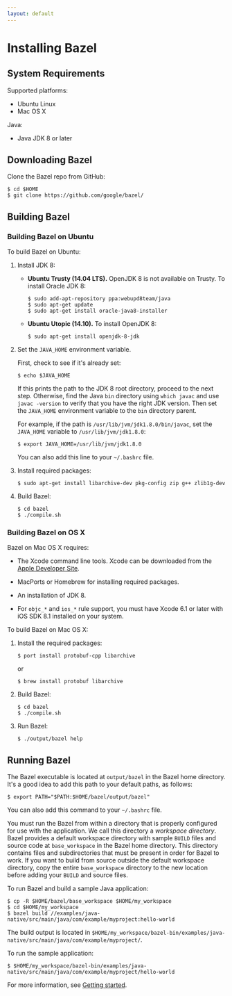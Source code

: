 ```yaml
---
layout: default
---
```


# Installing Bazel

## System Requirements

Supported platforms:

*   Ubuntu Linux
*   Mac OS X

Java:

*   Java JDK 8 or later

## Downloading Bazel

Clone the Bazel repo from GitHub:

```
$ cd $HOME
$ git clone https://github.com/google/bazel/
```

## Building Bazel

### Building Bazel on Ubuntu

To build Bazel on Ubuntu:

1.  Install JDK 8:

    *   **Ubuntu Trusty (14.04 LTS).** OpenJDK 8 is not available on Trusty. To
        install Oracle JDK 8:

        ```
        $ sudo add-apt-repository ppa:webupd8team/java
        $ sudo apt-get update
        $ sudo apt-get install oracle-java8-installer
        ```

    *   **Ubuntu Utopic (14.10).** To install OpenJDK 8:

        ```
        $ sudo apt-get install openjdk-8-jdk
        ```

2.  Set the `JAVA_HOME` environment variable.

    First, check to see if it's already set:

    ```
    $ echo $JAVA_HOME
    ```

    If this prints the path to the JDK 8 root directory, proceed to the next
    step. Otherwise, find the Java `bin` directory using `which javac` and use
    `javac -version` to verify that you have the right JDK version. Then set
    the `JAVA_HOME` environment variable to the `bin` directory parent.

    For example, if the path is `/usr/lib/jvm/jdk1.8.0/bin/javac`, set the
    `JAVA_HOME` variable to `/usr/lib/jvm/jdk1.8.0`:

    ```
    $ export JAVA_HOME=/usr/lib/jvm/jdk1.8.0
    ```

    You can also add this line to your `~/.bashrc` file.

3.  Install required packages:

    ```
    $ sudo apt-get install libarchive-dev pkg-config zip g++ zlib1g-dev
    ```

4.  Build Bazel:

    ```
    $ cd bazel
    $ ./compile.sh
    ```

### Building Bazel on OS X

Bazel on Mac OS X requires:

*   The Xcode command line tools. Xcode can be downloaded from the
    [Apple Developer Site](https://developer.apple.com/xcode/downloads/).

*   MacPorts or Homebrew for installing required packages.

*   An installation of JDK 8.

*   For `objc_*` and `ios_*` rule support, you must have Xcode 6.1 or later with
    iOS SDK 8.1 installed on your system.

To build Bazel on Mac OS X:

1.  Install the required packages:

    ```
    $ port install protobuf-cpp libarchive
    ```

    or

    ```
    $ brew install protobuf libarchive
    ```

2. Build Bazel:

   ```
   $ cd bazel
   $ ./compile.sh
   ```

3. Run Bazel:

   ```
   $ ./output/bazel help
   ```

## Running Bazel

The Bazel executable is located at `output/bazel` in the Bazel home directory.
It's a good idea to add this path to your default paths, as follows:

```
$ export PATH="$PATH:$HOME/bazel/output/bazel"
```

You can also add this command to your `~/.bashrc` file.

You must run the Bazel from within a directory that is properly configured for
use with the application. We call this directory a _workspace directory_.
Bazel provides a default workspace directory with sample `BUILD` files and
source code at `base_workspace` in the Bazel home directory. This directory
contains files and subdirectories that must be present in order for Bazel to
work. If you want to build from source outside the default workspace directory,
copy the entire `base_workspace` directory to the new location before adding
your `BUILD` and source files.

To run Bazel and build a sample Java application:

```
$ cp -R $HOME/bazel/base_workspace $HOME/my_workspace
$ cd $HOME/my_workspace
$ bazel build //examples/java-native/src/main/java/com/example/myproject:hello-world
```

The build output is located in
`$HOME/my_workspace/bazel-bin/examples/java-native/src/main/java/com/example/myproject/`.

To run the sample application:

```
$ $HOME/my_workspace/bazel-bin/examples/java-native/src/main/java/com/example/myproject/hello-world
```

For more information, see [Getting started](getting-started.md).
